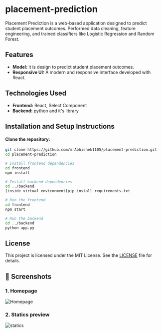 # placement-prediction

Placement Prediction is a web-based application designed to predict student placement outcomes. Performed data cleaning, feature engineering, and trained classifiers like Logistic Regression and Random Forest.

## Features
- **Model:** it is design to predict student placement outcomes.
- **Responsive UI:** A modern and responsive interface developed with React.

## Technologies Used
- **Frontend:** React, Select Component
- **Backend:** python and it's library

## Installation and Setup Instructions

#### Clone the repository:
```bash
git clone https://github.com/mrAbhishek1105/placement-prediction.git
cd placement-prediction

# Install frontend dependencies
cd frontend
npm install

# Install backend dependencies
cd ../backend
(inside virtual environment)pip install requirements.txt

# Run the frontend
cd frontend
npm start

# Run the backend
cd ../backend
python app.py
```


## License
This project is licensed under the MIT License. See the [LICENSE](LICENSE) file for details.

## 📸 Screenshots

### 1. Homepage
![Homepage]([https://github.com/mrAbhishek1105/placement-prediction/images/form.png](https://github.com/mrAbhishek1105/placement-prediction/blob/main/images/form.png))

### 2. Statics preview
![statics]([https://github.com/mrAbhishek1105/placement-prediction/images/statics.png](https://github.com/mrAbhishek1105/placement-prediction/blob/main/images/statics.png))
